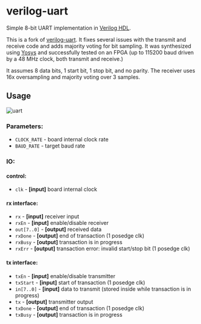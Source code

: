 verilog-uart
============
Simple 8-bit UART implementation in [Verilog HDL](https://en.wikipedia.org/wiki/Verilog).

This is a fork of [verilog-uart](https://github.com/hell03end/verilog-uart). It fixes several issues with the transmit and receive code and adds majority voting for bit sampling. It was synthesized using [Yosys](https://github.com/YosysHQ/yosys) and successfully tested on an FPGA (up to 115200 baud driven by a 48 MHz clock, both transmit and receive.)

It assumes 8 data bits, 1 start bit, 1 stop bit, and no parity. The receiver uses 16x oversampling and majority voting over 3 samples.

Usage
-----
![uart](rsc/uart.png)

### Parameters:
* `CLOCK_RATE` - board internal clock rate
* `BAUD_RATE` - target baud rate

### IO:

#### control:
* `clk` - **[input]** board internal clock

#### rx interface:
* `rx` - **[input]** receiver input
* `rxEn` - **[input]** enable/disable receiver
* `out[7..0]` - **[output]** received data
* `rxDone` - **[output]** end of transaction (1 posedge clk)
* `rxBusy` - **[output]** transaction is in progress
* `rxErr` - **[output]** transaction error: invalid start/stop bit (1 posedge clk)

#### tx interface:
* `txEn` - **[input]** enable/disable transmitter
* `txStart` - **[input]** start of transaction (1 posedge clk)
* `in[7..0]` - **[input]** data to transmit (stored inside while transaction is in progress)
* `tx` - **[output]** transmitter output
* `txDone` - **[output]** end of transaction (1 posedge clk)
* `txBusy` - **[output]** transaction is in progress


